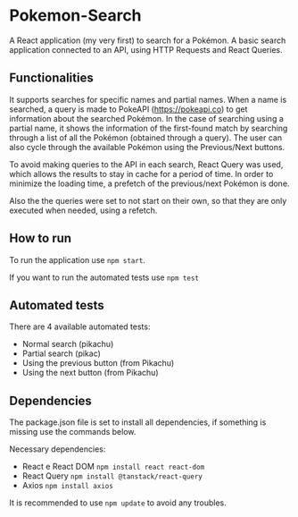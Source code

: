 # Pokemon-Search

A React application (my very first) to search for a Pokémon. A basic search application connected to an API, using HTTP Requests and React Queries. 

## Functionalities

It supports searches for specific names and partial names. When a name is searched, a query is made to PokeAPI (https://pokeapi.co) to get information about the searched Pokémon. In the case of searching using a partial name, it shows the information of the first-found match by searching through a list of all the Pokémon (obtained through a query). The user can also cycle through the available Pokémon using the Previous/Next buttons.

To avoid making queries to the API in each search, React Query was used, which allows the results to stay in cache for a period of time. In order to minimize the loading time, a prefetch of the previous/next Pokémon is done.

Also the the queries were set to not start on their own, so that they are only executed when needed, using a refetch.

## How to run

To run the application use `npm start`.

If you want to run the automated tests use `npm test`

## Automated tests

There are 4 available automated tests:
 - Normal search (pikachu)
 - Partial search (pikac)
 - Using the previous button (from Pikachu)
 - Using the next button (from Pikachu)

## Dependencies

The package.json file is set to install all dependencies, if something is missing use the commands below.

Necessary dependencies:
- React e React DOM `npm install react react-dom`
- React Query `npm install @tanstack/react-query`
- Axios `npm install axios`

It is recommended to use `npm update` to avoid any troubles.
